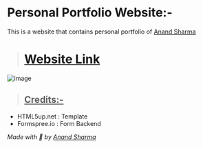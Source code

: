 # Personal Portfolio Website:-
This is a website that contains personal portfolio of <ins>[Anand Sharma](https://anandsharma-i.github.io/)</ins>

> # [Website Link](https://anandsharma-i.github.io/)
![image](https://user-images.githubusercontent.com/62071424/170441248-af15faa6-28ed-46fe-94d8-ee0e2c17e73b.png)

> ## <ins>Credits:-</ins>
- HTML5up.net : Template
- Formspree.io : Form Backend

*Made with 💙 by [Anand Sharma](https://anandsharma-i.github.io/)*
